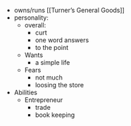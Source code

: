 - owns/runs [[Turner’s General Goods]]
- personality:
    - overall:
        - curt
        - one word answers
        - to the point
    - Wants
        - a simple life
    - Fears
        - not much
        - loosing the store
- Abilities
    - Entrepreneur
        - trade
        - book keeping